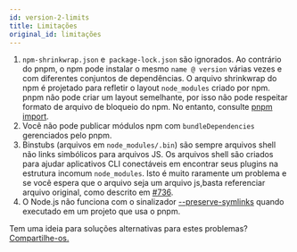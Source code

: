 ```yaml
---
id: version-2-limits
title: Limitações
original_id: limitações
---
```


1. `npm-shrinkwrap.json` e` package-lock.json` são ignorados. Ao contrário do pnpm, o npm pode instalar o
mesmo `name @ version` várias vezes e com diferentes conjuntos de dependências.
O arquivo shrinkwrap do npm é projetado para refletir o layout `node_modules` criado
por npm. pnpm não pode criar um layout semelhante, por isso não pode respeitar
formato de arquivo de bloqueio do npm. No entanto, consulte [pnpm import](pnpm-import.md).
2. Você não pode publicar módulos npm com `bundleDependencies` gerenciados pelo pnpm.
3. Binstubs (arquivos em `node_modules/.bin`) são sempre arquivos shell não
links simbólicos para arquivos JS. Os arquivos shell são criados para ajudar aplicativos CLI conectáveis
em encontrar seus plugins na estrutura incomum `node_modules`. Isto é muito
raramente um problema e se você espera que o arquivo seja um arquivo js, ​​basta referenciar
arquivo original, como descrito em [#736](https://github.com/pnpm/pnpm/issues/736).
4. O Node.js não funciona com o sinalizador [--preserve-symlinks](https://nodejs.org/api/cli.html#cli_preserve_symlinks) quando executado em um projeto que usa o pnpm.

Tem uma ideia para soluções alternativas para estes problemas? [Compartilhe-os.](Https://github.com/pnpm/pnpm/issues/new)